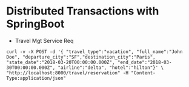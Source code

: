 # Distributed Transactions with SpringBoot  



- Travel Mgt Service Req 

`` curl -v -X POST -d '{ "travel_type":"vacation", "full_name":"John Doe", "departure_city":"SF","destination_city":"Paris", "state_date":"2018-03-20T00:00:00.000Z", "end_date":"2018-03-30T00:00:00.000Z", "airline":"delta", "hotel":"hilton"}' \
 "http://localhost:8000/travel/reservation" -H "Content-Type:application/json"  ``